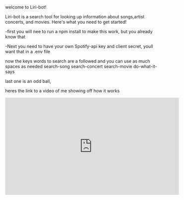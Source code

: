 welcome to Liri-bot!

Liri-bot is a search tool for looking up information about songs,artist concerts, and movies.
Here's what you need to get started!

 -first you will nee to run a npm install to make this work, but you already know that
 
 -Next you need to have your own Spotify-api key and client secret, youll want that in a .env file 
 
 now the keys words to search are a followed and you can use as much spaces as needed
 search-song <song name> 
 search-concert <artist>
 search-movie <movie>
 do-what-it-says
 
 last one is an odd ball,

 heres the link to a video of me showing off how it works
<iframe width="560" height="315" src="https://www.youtube.com/embed/so8m-Fr7rTc" frameborder="0" allow="accelerometer; autoplay; encrypted-media; gyroscope; picture-in-picture" allowfullscreen></iframe>
